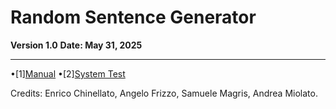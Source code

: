 # Random Sentence Generator

**Version 1.0**
**Date: May 31, 2025**

---
•[1][Manual](https://github.com/angelofrizzo/random-sentence-generator/blob/main/doc/manual.md)
•[2][System Test](https://github.com/angelofrizzo/random-sentence-generator/blob/main/doc/system_test.pdf)

Credits: Enrico Chinellato, Angelo Frizzo, Samuele Magris, Andrea Miolato.

